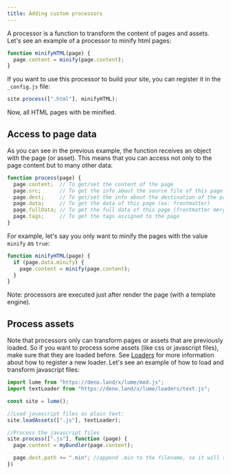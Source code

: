 ```yaml
---
title: Adding custom processors
---
```


A processor is a function to transform the content of pages and assets.
Let's see an example of a processor to minify html pages:

```js
function minifyHTML(page) {
  page.content = minify(page.content);
}
```

If you want to use this processor to build your site, you can register it in the `_config.js` file:

```js
site.process([".html"], minifyHTML);
```

Now, all HTML pages with be minified.

## Access to page data

As you can see in the previous example, the function receives an object with the page (or asset). This means that you can access not only to the page content but to many other data:

```js
function process(page) {
  page.content;  // To get/set the content of the page
  page.src;      // To get the info about the source file of this page
  page.dest;     // To get/set the info about the destination of the page
  page.data;     // To get the data of this page (ex: frontmatter)
  page.fullData; // To get the full data of this page (frontmatter merged with _data)
  page.tags;     // To get the tags assigned to the page
}
```

For example, let's say you only want to minify the pages with the value `minify` as `true`:

```js
function minifyHTML(page) {
  if (page.data.minify) {
    page.content = minify(page.content);
  }
}
```

Note: processors are executed just after render the page (with a template engine).

## Process assets

Note that processors only can transform pages or assets that are previously loaded. So if you want to process some assets (like css or javascript files), make sure that they are loaded before. See [Loaders](/advanced/loaders/) for more information about how to register a new loader. Let's see an example of how to load and transform javascript files:

```js
import lume from "https://deno.land/x/lume/mod.js";
import textLoader from "https://deno.land/x/lume/loaders/text.js";

const site = lume();

//Load javascript files as plain text:
site.loadAssets([".js"], textLoader);

//Process the javascript files
site.process([".js"], function (page) {
  page.content = myBundler(page.content);

  page.dest.path += ".min"; //append .min to the filename, so it will saved as example.min.js
})
```
